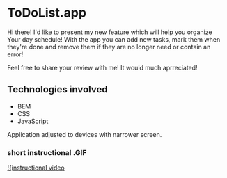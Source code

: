# ToDoList.app

Hi there!
I'd like to present my new feature which will help you organize Your day schedule! With the app you can add new tasks, mark them when they're done and remove them if they are no longer need or contain an error! 

Feel free to share your review with me! It would much aprreciated!

## Technologies involved

- BEM
- CSS
- JavaScript

Application adjusted to devices with narrower screen.

### short instructional .GIF

[!{instructional video](https://media1.tenor.com/images/d1e27e4bd9461795579de3be9b124ef9/tenor.gif?itemid=26825530)
